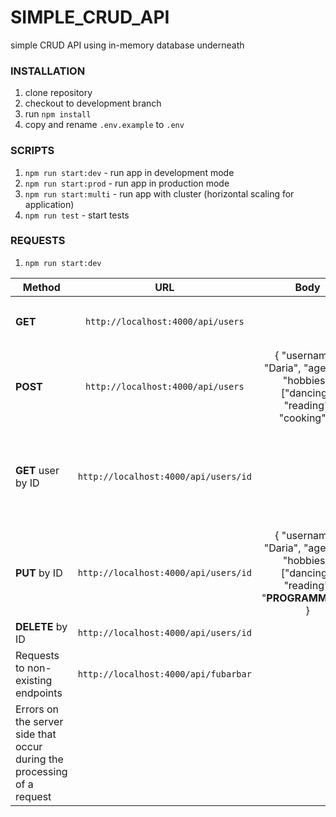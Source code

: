 # SIMPLE_CRUD_API
simple CRUD API using in-memory database underneath

### INSTALLATION
1. clone repository
2. checkout to development branch
3. run `npm install`
4. copy and rename `.env.example` to `.env`

### SCRIPTS
1. `npm run start:dev` - run app in development mode
2. `npm run start:prod` - run app in production mode
3. `npm run start:multi` - run app with cluster (horizontal scaling for application)
4. `npm run test` - start tests

### REQUESTS

1. `npm run start:dev`

| Method | URL | Body | Response |   
|-------- |:---------:    |:-----:        |:-----:        |    
 | **GET** | `http://localhost:4000/api/users` | | `status 200` and an empty array |  
 | **POST** | `http://localhost:4000/api/users` | { "username": "Daria", "age": 33, "hobbies": ["dancing", "reading", "cooking"] } | `status 201` and the user's object with created id |  
 | **GET** user by ID | `http://localhost:4000/api/users/id` | | `status 200` and record (user) with **id === userId** if it exists | 
 | **PUT** by ID | `http://localhost:4000/api/users/id` | { "username": "Daria", "age": 23, "hobbies": ["dancing", "reading", "**PROGRAMMING**"] } | `status 200` and the updated user's object |  
 | **DELETE** by ID | `http://localhost:4000/api/users/id` | | `status 204` |  
 | Requests to non-existing endpoints | `http://localhost:4000/api/fubarbar` | | `status 404` |  
 | Errors on the server side that occur during the processing of a request  | | | `status 500` |
